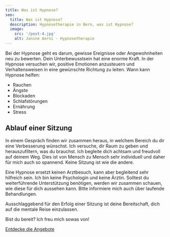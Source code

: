 ```yaml
---
title: Was ist Hypnose?
seo:
  title: Was ist Hypnose?
  description: Hypnosetherapie in Bern, was ist Hypnose?
  image:
    src: '/post-4.jpg'
    alt: Janine Aerni - Hypnosetherapie
---
```


Bei der Hypnose geht es darum, gewisse Ereignisse oder Angewohnheiten neu zu bewerten. Dein Unterbewusstsein hat eine enorme Kraft. In der Hypnose versuchen wir, positive Emotionen anzusteuern und Verhaltensweisen in eine gewünschte Richtung zu leiten. Wann kann Hypnose helfen:

<ul class="not-prose list list-disc px-4 grid xs:grid-cols-2 sm:grid-cols-3">
  <li class="marker:text-red-500">Rauchen</li>
  <li class="marker:text-red-500">Ängste</li>
  <li class="marker:text-red-500">Blockaden</li>
  <li class="marker:text-red-500">Schlafstörungen</li>
  <li class="marker:text-red-500">Ernährung</li>
  <li class="marker:text-red-500">Stress</li>
</ul>

## Ablauf einer Sitzung

In einem Gespräch finden wir zusammen heraus, in welchem Bereich du dir eine Verbesserung wünschst. Ich versuche, dir Raum zu geben und herauszufiltern, was du brauchst. Ich begleite dich achtsam und freudvoll auf deinem Weg. Dies ist von Mensch zu Mensch sehr individuell und daher für mich auch so spannend. Keine Sitzung ist wie die andere.

Eine Hypnose ersetzt keinen Arztbesuch, kann aber begleitend sehr hilfreich sein. Ich bin keine Psychologin und keine Ärztin. Solltest du weiterführende Unterstützung benötigen, werden wir zusammen schauen, wie diese für dich aussehen kann. Bitte informiere mich auch über laufende Behandlungen.

Ausschlaggebend für den Erfolg einer Sitzung ist deine Bereitschaft, dich auf die mentale Reise einzulassen.

Bist du bereit? Ich freu mich sowas von!

<a
  href="/angebote"
  class="inline-flex items-center justify-center px-6 py-3 text-base leading-tight font-bold text-red-600 bg-transparent border border-red-600 rounded-full transition hover:bg-red-600 hover:text-red-50 no-underline "
  onclick="document.app.emitEvent('mouseDown', 'trigger-to-3');"> Entdecke die Angebote</a>
